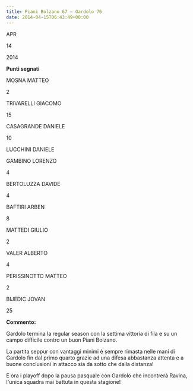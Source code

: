 ```yaml
---
title: Piani Bolzano 67 – Gardolo 76
date: 2014-04-15T06:43:49+00:00
---
```

APR

14

2014

**Punti segnati**

MOSNA MATTEO

2

TRIVARELLI GIACOMO

15

CASAGRANDE DANIELE

10

LUCCHINI DANIELE

GAMBINO LORENZO

4

BERTOLUZZA DAVIDE

4

BAFTIRI ARBEN

8

MATTEDI GIULIO

2

VALER ALBERTO

4

PERISSINOTTO MATTEO

2

BIJEDIC JOVAN

25

**Commento:**

Gardolo termina la regular season con la settima vittoria di fila e su un campo difficile contro un buon Piani Bolzano.

La partita seppur con vantaggi minimi è sempre rimasta nelle mani di Gardolo fin dal primo quarto grazie ad una difesa abbastanza attenta e a buone conclusioni in attacco sia da sotto che dalla distanza!

E ora i playoff dopo la pausa pasquale con Gardolo che incontrerà Ravina, l'unica squadra mai battuta in questa stagione!